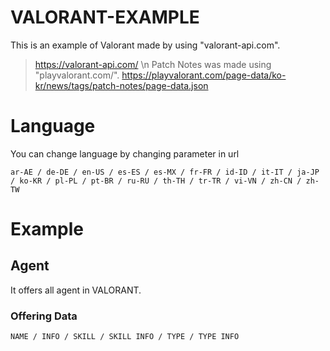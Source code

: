 # VALORANT-EXAMPLE
This is an example of Valorant made by using "valorant-api.com".
> https://valorant-api.com/ \n
Patch Notes was made using "playvalorant.com/".
> https://playvalorant.com/page-data/ko-kr/news/tags/patch-notes/page-data.json
# Language
You can change language by changing parameter in url
```
ar-AE / de-DE / en-US / es-ES / es-MX / fr-FR / id-ID / it-IT / ja-JP / ko-KR / pl-PL / pt-BR / ru-RU / th-TH / tr-TR / vi-VN / zh-CN / zh-TW
```
# Example
## Agent
It offers all agent in VALORANT.
### Offering Data
```
NAME / INFO / SKILL / SKILL INFO / TYPE / TYPE INFO
```
